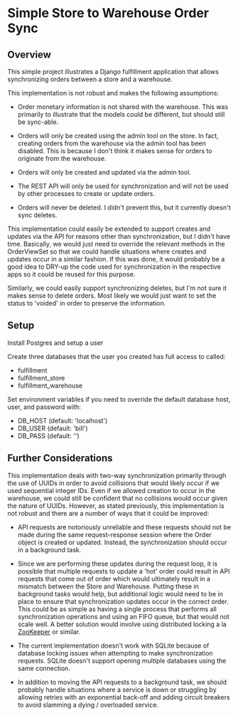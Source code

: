 # Simple Store to Warehouse Order Sync

## Overview

This simple project illustrates a Django fulfillment application that allows synchronizing orders between a store and a warehouse.

This implementation is not robust and makes the following assumptions:

- Order monetary information is not shared with the warehouse. This was primarily to illustrate that the models could be different, but should still be sync-able.

- Orders will only be created using the admin tool on the store. In fact, creating orders from the warehouse via the admin tool has been disabled. This is because I don't think it makes sense for orders to originate from the warehouse.

- Orders will only be created and updated via the admin tool.

- The REST API will only be used for synchronization and will not be used by other processes to create or update orders.

- Orders will never be deleted. I didn't prevent this, but it currently doesn't sync deletes.

This implementation could easily be extended to support creates and updates via the API for reasons other than synchronization, but I didn't have time. Basically, we would just need to override the relevant methods in the OrderViewSet so that we could handle situations where creates and updates occur in a similar fashion. If this was done, it would probably be a good idea to DRY-up the code used for synchronization in the respective apps so it could be reused for this purpose.  

Similarly, we could easily support synchronizing deletes, but I'm not sure it makes sense to delete orders. Most likely we would just want to set the status to 'voided' in order to preserve the information.

## Setup

Install Postgres and setup a user

Create three databases that the user you created has full access to called:

- fulfillment
- fulfillment_store
- fulfillment_warehouse

Set environment variables if you need to override the default database host, user, and password with:

- DB_HOST (default: 'localhost')
- DB_USER (default: 'bill')
- DB_PASS (default: '')

## Further Considerations

This implementation deals with two-way synchronization primarily through the use of UUIDs in order to avoid collisions that would likely occur if we used sequential integer IDs. Even if we allowed creation to occur in the warehouse, we could still be confident that no collisions would occur given the nature of UUIDs. However, as stated previously, this implementation is not robust and there are a number of ways that it could be improved:

- API requests are notoriously unreliable and these requests should not be made during the same request-response session where the Order object is created or updated. Instead, the synchronization should occur in a background task.

- Since we are performing these updates during the request loop, it is possible that multiple requests to update a 'hot' order could result in API requests that come out of order which would ultimately result in a mismatch between the Store and Warehouse. Putting these in background tasks would help, but additional logic would need to be in place to ensure that synchronization updates occur in the correct order. This could be as simple as having a single process that performs all synchronization operations and using an FIFO queue, but that would not scale well. A better solution would involve using distributed locking a la [ZooKeeper](https://dzone.com/articles/distributed-lock-using) or similar.

- The current implementation doesn't work with SQLite because of database locking issues when attempting to make synchronization requests. SQLite doesn't support opening multiple databases using the same connection.

- In addition to moving the API requests to a background task, we should probably handle situations where a service is down or struggling by allowing retries with an exponential back-off and adding circuit breakers to avoid slamming a dying / overloaded service.